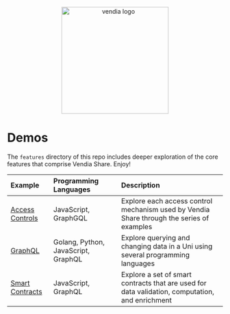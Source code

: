<p align="center">
  <a href="https://vendia.net/">
    <img src="https://www.vendia.net/images/logo/black.svg" alt="vendia logo" width="250px">
  </a>
</p>

# Demos
The `features` directory of this repo includes deeper exploration of the core features that comprise Vendia Share. Enjoy!

| Example | Programming Languages | Description |
|:---------|:---------|:---------|
| [Access Controls](share/access-controls/README.md) | JavaScript, GraphGQL| Explore each access control mechanism used by Vendia Share through the series of examples |
| [GraphQL](share/graphql/README.md) | Golang, Python, JavaScript, GraphQL | Explore querying and changing data in a Uni using several programming languages | 
| [Smart Contracts](share/smart-contracts/README.md) | JavaScript, GraphQL | Explore a set of smart contracts that are used for data validation, computation, and enrichment |
